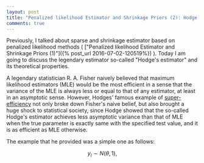 ```yaml
---
layout: post
title: "Penalized likelihood Estimator and Shrinkage Priors (2): Hodge's Estimator and Super-efficiency"
comments: true
---
```


   Previously, I talked about sparse and shrinkage estimator based on penalized likelihood methods ( ["Penalized likelihood Estimator and Shrinkage Priors (1)"]({% post_url 2016-07-02-120519%}) ). Today I am going to discuss the legendary estimator so-called "Hodge's estimator" and its theoretical properties.

A legendary statistician R. A. Fisher naively believed that maximum likelihood estimators (MLE) would be the most efficient in a sense that the variance of the MLE is always less or equal to that of any estimator, at least in an asymptotic sense. However, Hodges' famous example of [super-efficiency](http://www.stat.yale.edu/~pollard/Books/LeCamFest/VanderVaart.pdf) not only broke down Fisher's naive belief, but also brought a huge shock to statistical society, since Hodge showed that the so-called Hodge's estimator achieves less asymptotic variance than that of MLE when the true parameter is exactly same with the specified test value, and it is as efficient as MLE otherwise.

The example that he provided was a simple one as follows:

$$
y_i \sim N(\theta, 1),
$$  


 

